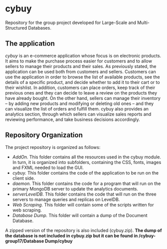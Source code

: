 # cybuy
Repository for the group project developed for Large-Scale and Multi-Structured Databases.

## The application
*cybuy* is an e-commerce application whose focus is on electronic products. It aims to make the purchase process easier for customers and to allow sellers to manage their products and their sales.
As previously stated, the application can be used both from customers and sellers.
Customers can use the application in order to browse the list of available products, see the details of a specific product, and decide whether to add it to their cart or to their wishlist. 
In addition, customers can place orders, keep track of their previous ones and they can decide to leave a review on the products they have already bought.
On the other hand, sellers can manage their inventory – by adding new products and modifying or deleting old ones – and they can visualize the list of orders and fulfill them.
cybuy also provides an analytics section, through which sellers can visualize sales reports and reviewing performance, and take business decisions accordingly.

## Repository Organization
The project repository is organized as follows:
* *AddOn.* This folder contains all the resources used in the cybuy module. In turn, it is organized into subfolders, containing the CSS, fonts, images and FXML needed to load the GUI.
* *cybuy.* This folder contains the code of the application to be run on the client side.
* *daemon.* This folder contains the code for a program that will run on the primary MongoDB server to update the analytics documents.
* *serverLevelDB.* This folder contains the code that will run on the three servers to manage queries and replicas on LevelDB.
* *Web Scraping.* This folder will contain some of the scripts written for web scraping.
* *Database Dump.* This folder will contain a dump of the Document Database.

A zipped version of the repository is also included (cybuy.zip).
**The dump of the database is not included in cybuy.zip but it can be found in /cybuy-group17/Database Dump/cybuy**
